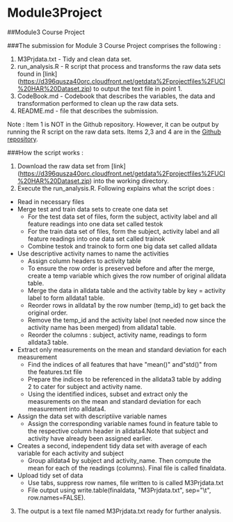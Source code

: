 # Module3Project
##Module3 Course Project

###The submission for Module 3 Course Project comprises the following :

1. M3Prjdata.txt - Tidy and clean data set. 
2. run_analysis.R - R script that process and transforms the raw data sets found in [link] (https://d396qusza40orc.cloudfront.net/getdata%2Fprojectfiles%2FUCI%20HAR%20Dataset.zip) to output the text file in point 1.
3. CodeBook.md - Codebook that describes the variables, the data and transformation performed to clean up the raw data sets.
4. README.md - file that describes the submission.

Note : Item 1 is NOT in the Github repository. However, it can be output by running the R script on the raw data sets. Items 2,3 and 4 are in the [Github repository](https://github.com/kminghui/Module3Project).

###How the script works :

1. Download the raw data set from [link] (https://d396qusza40orc.cloudfront.net/getdata%2Fprojectfiles%2FUCI%20HAR%20Dataset.zip) into the working directory.
2. Execute the run_analysis.R. Following explains what the script does :

* Read in necessary files
* Merge test and train data sets to create one data set
  * For the test data set of files, form the subject, activity label and all feature readings into one data set called testok
  * For the train data set of files, form the subject, activity label and all feature readings into one data set called trainok
  * Combine testok and trainok to form one big data set called alldata
* Use descriptive activity names to name the activities
  * Assign column headers to activity table
  * To ensure the row order is preserved before and after the merge, create a temp variable which gives the row number of original alldata table. 
  * Merge the data in alldata table and the activity table by key = activity label to form alldata1 table.
  * Reorder rows in alldata1 by the row number (temp_id) to get back the original order.
  * Remove the temp_id and the activity label (not needed now since the activity name has been merged) from alldata1 table.
  * Reorder the columns : subject, activity name, readings to form alldata3 table.
* Extract only measurements on the mean and standard deviation for each measurement
  * Find the indices of all features that have "mean()" and"std()" from the features.txt file
  * Prepare the indices to be referenced in the alldata3 table by adding 2 to cater for subject and activity name.
  * Using the identified indices, subset and extract only the measurements on the mean and standard deviation for each measurement into alldata4.
* Assign the data set with descriptiive variable names
  * Assign the corresponding variable names found in feature table to the respective column header in alldata4.Note that subject and activity have already been assigned earlier.
* Creates a second, independent tidy data set with average of each variable for each activity and subject
  * Group alldata4 by subject and activity_name. Then compute the mean for each of the readings (columns). Final file is called finaldata.
* Upload tidy set of data
  * Use tabs, suppress row names, file written to is called M3Prjdata.txt
  * File output using write.table(finaldata, "M3Prjdata.txt", sep="\t", row.names=FALSE).

3. The output is a text file named M3Prjdata.txt ready for further analysis.